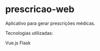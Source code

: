 # prescricao-web

Aplicativo para gerar prescrições médicas.

Tecnologias utilizadas:

Vue.js
Flask

